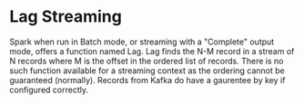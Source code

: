 # Lag Streaming

Spark when run in Batch mode, or streaming with a "Complete" output mode, offers a function named Lag. Lag finds the N-M record in a stream of N records where M is the offset in the ordered list of records. There is no such function available for a streaming context as the ordering cannot be guaranteed (normally). Records from Kafka do have a gaurentee by key if configured correctly.

